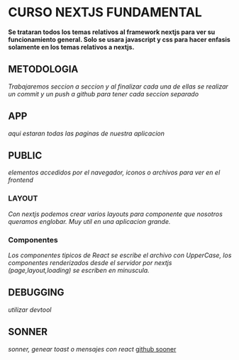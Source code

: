 # CURSO NEXTJS FUNDAMENTAL
**Se trataran todos los temas relativos al framework nextjs para ver su funcionamiento general. Solo se usara javascript y css para hacer enfasis solamente en los temas relativos a nextjs.**
## METODOLOGIA
*Trabajaremos seccion a seccion y al finalizar cada una de ellas se realizar un commit y un push a github para tener cada seccion separado*
## APP
*aqui estaran todas las paginas de nuestra aplicacion*
## PUBLIC
*elementos accedidos por el navegador, iconos o archivos para ver en el frontend*


### LAYOUT
*Con nextjs podemos crear varios layouts para componente que nosotros queramos englobar. Muy util en una aplicacion grande.*

### Componentes
*Los componentes tipicos de React se escribe el archivo con UpperCase, los componentes renderizados desde el servidor por nextjs (page,layout,loading) se escriben en minuscula.*

## DEBUGGING
*utilizar devtool*

## SONNER
*sonner, genear toast o mensajes con react*
[github sooner](https://github.com/emilkowalski/sonner)